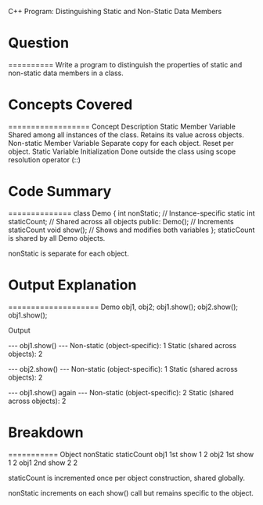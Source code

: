 C++ Program: Distinguishing Static and Non-Static Data Members

# Question
==========
Write a program to distinguish the properties of static and non-static data members in a class.



# Concepts Covered
==================
Concept	Description
Static Member Variable	Shared among all instances of the class. Retains its value across objects.
Non-static Member Variable	Separate copy for each object. Reset per object.
Static Variable Initialization	Done outside the class using scope resolution operator (::)



# Code Summary
==============
class Demo {
    int nonStatic;               // Instance-specific
    static int staticCount;      // Shared across all objects
public:
    Demo();                      // Increments staticCount
    void show();                 // Shows and modifies both variables
};
staticCount is shared by all Demo objects.

nonStatic is separate for each object.



# Output Explanation
====================
Demo obj1, obj2;
obj1.show();
obj2.show();
obj1.show();

Output

--- obj1.show() ---
Non-static (object-specific): 1
Static (shared across objects): 2

--- obj2.show() ---
Non-static (object-specific): 1
Static (shared across objects): 2

--- obj1.show() again ---
Non-static (object-specific): 2
Static (shared across objects): 2



# Breakdown
===========
Object	nonStatic	staticCount
obj1 1st show	1	2
obj2 1st show	1	2
obj1 2nd show	2	2

staticCount is incremented once per object construction, shared globally.

nonStatic increments on each show() call but remains specific to the object.